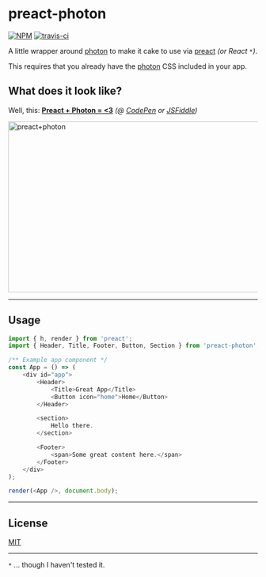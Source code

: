 # preact-photon

[![NPM](http://img.shields.io/npm/v/preact-photon.svg?style=flat)](https://www.npmjs.org/package/preact-photon)
[![travis-ci](https://travis-ci.org/developit/preact-photon.svg?branch=master)](https://travis-ci.org/developit/preact-photon)


A little wrapper around [photon] to make it cake to use via [preact] _(or React `*`)_.

This requires that you already have the [photon] CSS included in your app.


## What does it look like?

Well, this: **[Preact + Photon = <3](http://codepen.io/developit/pen/ZbajXQ?editors=001)** _(@ [CodePen](http://codepen.io/developit/pen/ZbajXQ?editors=001) or [JSFiddle](https://jsfiddle.net/developit/g5qnLnue/))_

<img src="http://i.imgur.com/9EgPkqg.png" width="646" height="346" title="preact+photon">


---


## Usage

```js
import { h, render } from 'preact';
import { Header, Title, Footer, Button, Section } from 'preact-photon';

/** Example app component */
const App = () => (
	<div id="app">
		<Header>
			<Title>Great App</Title>
			<Button icon="home">Home</Button>
		</Header>

		<section>
			Hello there.
		</section>

		<Footer>
			<span>Some great content here.</span>
		</Footer>
	</div>
);

render(<App />, document.body);
```

---

## License

[MIT]

---

`*` ... though I haven't tested it.

[photon]: https://github.com/connors/photon
[preact]: https://github.com/developit/preact
[MIT]: http://choosealicense.com/licenses/mit
